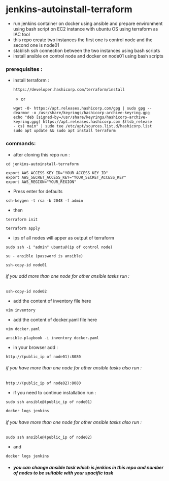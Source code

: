 # jenkins-autoinstall-terraform
- run jenkins container on docker using ansible and prepare environment using bash script on EC2 instance with ubuntu OS using terraform as IAC tool
- this repo create two instances the first one is control node and the second one is node01
- stablish ssh connection between the two instances using bash scripts
- install ansible on control node and docker on node01 using bash scripts
### prerequisites :

- install terraform :
  ```
  https://developer.hashicorp.com/terraform/install
  ```
  - or
    
  ```
  wget -O- https://apt.releases.hashicorp.com/gpg | sudo gpg --dearmor -o /usr/share/keyrings/hashicorp-archive-keyring.gpg
  echo "deb [signed-by=/usr/share/keyrings/hashicorp-archive-keyring.gpg] https://apt.releases.hashicorp.com $(lsb_release 
  - cs) main" | sudo tee /etc/apt/sources.list.d/hashicorp.list
  sudo apt update && sudo apt install terraform
  ```
### commands:
- after cloning this repo run :
```
cd jenkins-autoinstall-terraform
```
```
export AWS_ACCESS_KEY_ID="YOUR_ACCESS_KEY_ID"
export AWS_SECRET_ACCESS_KEY="YOUR_SECRET_ACCESS_KEY"
export AWS_REGION="YOUR_REGION"
```
- Press enter for defaults
```
ssh-keygen -t rsa -b 2048 -f admin
```
- then
```
terraform init
```
```
terraform apply
```
- ips of all nodes will apper as output of terraform 
```
sudo ssh -i "admin" ubuntu@(ip of control node)
```
```
su - ansible (password is ansible)
```
```
ssh-copy-id node01
```
###### if you add more than one node for other ansible tasks run :
```
ssh-copy-id node02
```
- add the content of inventory file here 
```
vim inventory
```
- add the content of docker.yaml file here 
```
vim docker.yaml
```
```
ansible-playbook -i inventory docker.yaml
```
- in your browser add :
```
http://(public_ip of node01):8080
```
###### if you have more than one node for other ansible tasks also run : 
```
http://(public_ip of node02):8080
```
- if you need to continue installation run :
```
sudo ssh ansible@(public_ip of node01)
```
```
docker logs jenkins
```
###### if you have more than one node for other ansible tasks also run : 
```
sudo ssh ansible@(public_ip of node02)
```
- and
```
docker logs jenkins
``` 
- ##### you can change ansible task which is jenkins in this repo and number of nodes to be suitable with your spacific task 
